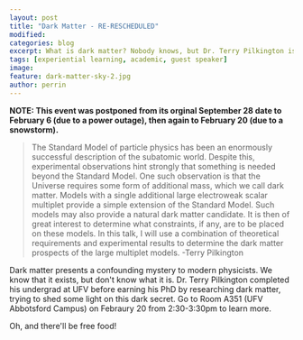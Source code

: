 ```yaml
---
layout: post
title: "Dark Matter - RE-RESCHEDULED"
modified:
categories: blog
excerpt: What is dark matter? Nobody knows, but Dr. Terry Pilkington is trying to find out.
tags: [experiential learning, academic, guest speaker]
image:
feature: dark-matter-sky-2.jpg
author: perrin
---
```


<b>NOTE: This event was postponed from its orginal September 28 date to February 6 (due to a power outage), then again to February 20 (due to a snowstorm). </b>

>The Standard Model of particle physics has been an enormously successful description of the subatomic world. Despite this, experimental observations hint strongly that something is needed beyond the Standard Model. One such observation is that the Universe requires some form of additional mass, which we call dark matter. Models with a single additional large electroweak scalar multiplet provide a simple extension of the Standard Model. Such models may also provide a natural dark matter candidate. It is then of great interest to determine what constraints, if any, are to be placed on these models. In this talk, I will use a combination of theoretical requirements and experimental results to determine the dark matter prospects of the large multiplet models.
> -Terry Pilkington

Dark matter presents a confounding mystery to modern physicists. We know that it exists, but don't know what it is. Dr. Terry Pilkington completed his undergrad at UFV before earning his PhD by researching dark matter, trying to shed some light on this dark secret. Go to Room A351 (UFV Abbotsford Campus) on Febraury 20 from 2:30-3:30pm to learn more. 

Oh, and there'll be free food!

